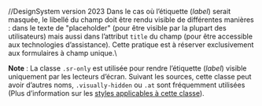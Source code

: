 //DesignSystem version 2023
Dans le cas où l’étiquette (*label*) serait masquée, le libellé du champ doit être rendu visible de différentes manières : dans le texte de "placeholder" (pour être visible par la plupart des utilisateurs) mais aussi dans l’attribut `title` du champ (pour être accessible aux technologies d’assistance). Cette pratique est à réserver exclusivement aux formulaires à champ unique.\
 
**Note** : La classe `.sr-only` est utilisée pour rendre l’étiquette (*label*) visible uniquement par les lecteurs d’écran. Suivant les sources, cette classe peut avoir d’autres noms, `.visually-hidden` ou `.at` sont fréquemment utilisées (Plus d’information sur les [styles applicables à cette classe]( https://www.w3.org/WAI/WCAG21/Techniques/css/C7.html)).
